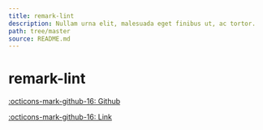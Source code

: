 ```yaml
---
title: remark-lint
description: Nullam urna elit, malesuada eget finibus ut, ac tortor.
path: tree/master
source: README.md
---
```


# remark-lint

[:octicons-mark-github-16: Github](https://github.com/remarkjs/remark-lint)

[:octicons-mark-github-16: Link](https://medium.com/@lorenzen.jacob/linting-markdown-files-febbfe50167c)
